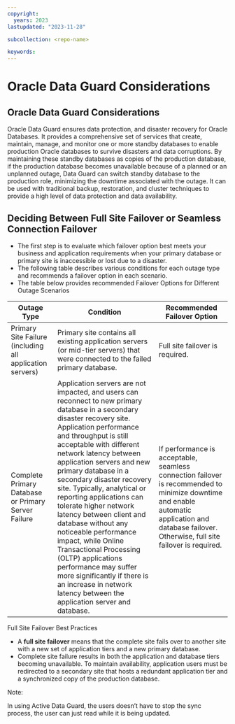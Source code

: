 ```yaml
---
copyright:
  years: 2023
lastupdated: "2023-11-28"

subcollection: <repo-name>

keywords:
---
```

# Oracle Data Guard Considerations

## Oracle Data Guard Considerations

Oracle Data Guard ensures data protection, and disaster recovery for Oracle Databases. It provides a comprehensive set of services that create, maintain, manage, and monitor one or more standby databases to enable production Oracle databases to survive disasters and data corruptions. By maintaining these standby databases as copies of the production database, if the production database becomes unavailable because of a planned or an unplanned outage, Data Guard can switch standby database to the production role, minimizing the downtime associated with the outage. It can be used with traditional backup, restoration, and cluster techniques to provide a high level of data protection and data availability.

## Deciding Between Full Site Failover or Seamless Connection Failover

- The first step is to evaluate which failover option best meets your business and application requirements when your primary database or primary site is inaccessible or lost due to a disaster.
- The following table describes various conditions for each outage type and recommends a failover option in each scenario.
- The table below provides recommended Failover Options for Different Outage Scenarios

| **Outage Type**                                    | **Condition**                                                                                                                                                                                                                                                                                                                                                                                                                                                                                                                                                                                                                                                       | **Recommended Failover Option**                                                                                                                                                             |
| -------------------------------------------------------- | ------------------------------------------------------------------------------------------------------------------------------------------------------------------------------------------------------------------------------------------------------------------------------------------------------------------------------------------------------------------------------------------------------------------------------------------------------------------------------------------------------------------------------------------------------------------------------------------------------------------------------------------------------------------------- | ------------------------------------------------------------------------------------------------------------------------------------------------------------------------------------------------- |
| Primary Site Failure (including all application servers) | Primary site contains all existing application servers (or mid-tier servers) that were connected to the failed primary database.                                                                                                                                                                                                                                                                                                                                                                                                                                                                                                                                          | Full site failover is required.                                                                                                                                                                   |
| Complete Primary Database or Primary Server Failure      | Application servers are not impacted, and users can reconnect to new primary database in a secondary disaster recovery site. Application performance and throughput is still acceptable with different network latency between application servers and new primary database in a secondary disaster recovery site. Typically, analytical or reporting applications can tolerate higher network latency between client and database without any noticeable performance impact, while Online Transactional Processing (OLTP) applications performance may suffer more significantly if there is an increase in network latency between the application server and database. | If performance is acceptable, seamless connection failover is recommended to minimize downtime and enable automatic application and database failover. Otherwise, full site failover is required. |

Full Site Failover Best Practices

- A **full site failover** means that the complete site fails over to another site with a new set of application tiers and a new primary database.
- Complete site failure results in both the application and database tiers becoming unavailable. To maintain availability, application users must be redirected to a secondary site that hosts a redundant application tier and a synchronized copy of the production database.

Note:

In using Active Data Guard, the users doesn’t have to stop the sync process, the user can just read while it is being updated.
